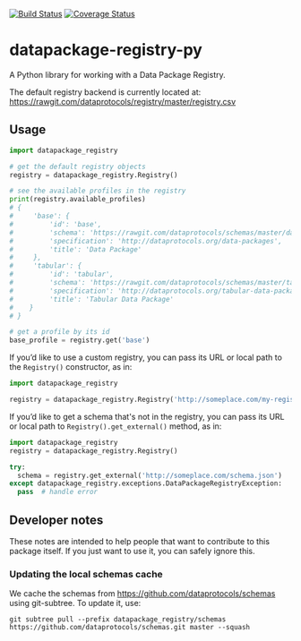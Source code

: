 [![Build Status](https://travis-ci.org/okfn/datapackage-registry-py.svg)](https://travis-ci.org/okfn/datapackage-registry-py)
[![Coverage Status](https://coveralls.io/repos/okfn/datapackage-registry-py/badge.svg?branch=master&service=github)](https://coveralls.io/github/okfn/datapackage-registry-py?branch=master)

datapackage-registry-py
=======================

A Python library for working with a Data Package Registry.

The default registry backend is currently located at:
<https://rawgit.com/dataprotocols/registry/master/registry.csv>

Usage
-----

```python
import datapackage_registry

# get the default registry objects
registry = datapackage_registry.Registry()

# see the available profiles in the registry
print(registry.available_profiles)
# {
#     'base': {
#         'id': 'base',
#         'schema': 'https://rawgit.com/dataprotocols/schemas/master/data-package.json',
#         'specification': 'http://dataprotocols.org/data-packages',
#         'title': 'Data Package'
#     },
#     'tabular': {
#         'id': 'tabular',
#         'schema': 'https://rawgit.com/dataprotocols/schemas/master/tabular-data-package.json',
#         'specification': 'http://dataprotocols.org/tabular-data-package/',
#         'title': 'Tabular Data Package'
#    }
# }

# get a profile by its id
base_profile = registry.get('base')
```

If you’d like to use a custom registry, you can pass its URL or local
path to the `Registry()` constructor, as in:

```python
import datapackage_registry

registry = datapackage_registry.Registry('http://someplace.com/my-registry.csv')
```

If you’d like to get a schema that's not in the registry, you can pass its URL
or local path to `Registry().get_external()` method, as in:

```python
import datapackage_registry
registry = datapackage_registry.Registry()

try:
  schema = registry.get_external('http://someplace.com/schema.json')
except datapackage_registry.exceptions.DataPackageRegistryException:
  pass  # handle error
```

Developer notes
---------------

These notes are intended to help people that want to contribute to this
package itself. If you just want to use it, you can safely ignore this.

### Updating the local schemas cache

We cache the schemas from <https://github.com/dataprotocols/schemas>
using git-subtree. To update it, use:

    git subtree pull --prefix datapackage_registry/schemas https://github.com/dataprotocols/schemas.git master --squash
